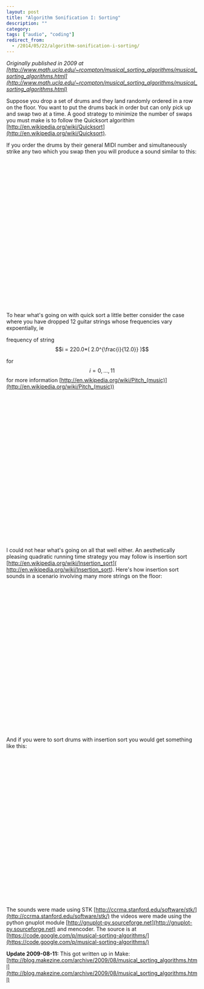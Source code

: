 ```yaml
---
layout: post
title: "Algorithm Sonification I: Sorting"
description: ""
category:
tags: ["audio", "coding"]
redirect_from:
  - /2014/05/22/algorithm-sonification-i-sorting/
---
```




*Originally published in 2009 at [http://www.math.ucla.edu/~rcompton/musical_sorting_algorithms/musical_sorting_algorithms.html](http://www.math.ucla.edu/~rcompton/musical_sorting_algorithms/musical_sorting_algorithms.html)*

Suppose you drop a set of drums and they land randomly ordered in a row on the floor. You want to put the drums back in order but can only pick up and swap two at a time. A good strategy to minimize the number of swaps you must make is to follow the Quicksort algorithim [http://en.wikipedia.org/wiki/Quicksort](http://en.wikipedia.org/wiki/Quicksort).

If you order the drums by their general MIDI number and simultaneously strike any two which you swap then you will produce a sound similar to this:

<object width="480" height="385"><param name="movie" value="http://www.youtube.com/v/g2IWUd3p30I&hl=en&fs=1&"></param><param name="allowFullScreen" value="true"></param><param name="allowscriptaccess" value="always"></param><embed src="http://www.youtube.com/v/g2IWUd3p30I&hl=en&fs=1&" type="application/x-shockwave-flash" allowscriptaccess="always" allowfullscreen="true" width="480" height="385"></embed></object>
<br>
<!--more-->

To hear what's going on with quick sort a little better consider the case where you have dropped 12 guitar strings whose frequencies vary expoentially, ie

frequency of string $$i = 220.0*( 2.0^{\frac{i}{12.0}} )$$

for $$i=0,...,11$$ for more information [http://en.wikipedia.org/wiki/Pitch_(music)](http://en.wikipedia.org/wiki/Pitch_(music))

<object width="480" height="385"><param name="movie" value="http://www.youtube.com/v/YR6VAZUGAMo&hl=en&fs=1&"></param><param name="allowFullScreen" value="true"></param><param name="allowscriptaccess" value="always"></param><embed src="http://www.youtube.com/v/YR6VAZUGAMo&hl=en&fs=1&" type="application/x-shockwave-flash" allowscriptaccess="always" allowfullscreen="true" width="480" height="385"></embed></object>

I could not hear what's going on all that well either. An aesthetically pleasing quadratic running time strategy you may follow is insertion sort [http://en.wikipedia.org/wiki/Insertion_sort]( http://en.wikipedia.org/wiki/Insertion_sort). Here's how insertion sort sounds in a scenario involving many more strings on the floor:

<object width="480" height="385"><param name="movie" value="http://www.youtube.com/v/DNAmWDmIAZQ&hl=en&fs=1&"></param><param name="allowFullScreen" value="true"></param><param name="allowscriptaccess" value="always"></param><embed src="http://www.youtube.com/v/DNAmWDmIAZQ&hl=en&fs=1&" type="application/x-shockwave-flash" allowscriptaccess="always" allowfullscreen="true" width="480" height="385"></embed></object>

And if you were to sort drums with insertion sort you would get something like this:

<object width="480" height="385"><param name="movie" value="http://www.youtube.com/v/zXTlRc6QM-M&hl=en&fs=1&"></param><param name="allowFullScreen" value="true"></param><param name="allowscriptaccess" value="always"></param><embed src="http://www.youtube.com/v/zXTlRc6QM-M&hl=en&fs=1&" type="application/x-shockwave-flash" allowscriptaccess="always" allowfullscreen="true" width="480" height="385"></embed></object>

The sounds were made using STK [http://ccrma.stanford.edu/software/stk/](http://ccrma.stanford.edu/software/stk/) the videos were made using the python gnuplot module [http://gnuplot-py.sourceforge.net](http://gnuplot-py.sourceforge.net) and mencoder. The source is at [https://code.google.com/p/musical-sorting-algorithms/](https://code.google.com/p/musical-sorting-algorithms/)


**Update 2009-08-11:**
This got written up in Make: [http://blog.makezine.com/archive/2009/08/musical_sorting_algorithms.html](http://blog.makezine.com/archive/2009/08/musical_sorting_algorithms.html)

